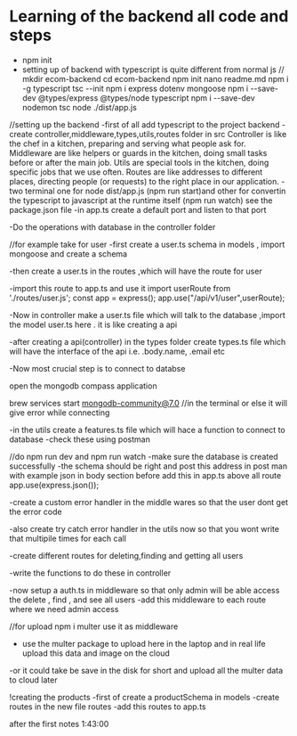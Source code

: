 # Learning of the backend all code and steps 

- npm init
- setting up of backend with typescript is quite different from normal js
//  mkdir ecom-backend
  cd ecom-backend
  npm init
  nano readme.md
  npm i -g typescript
  tsc --init
  npm i express dotenv mongoose
  npm i --save-dev @types/express @types/node typescript
  npm i --save-dev nodemon
  tsc
  node ./dist/app.js

//setting up the backend
 -first of all add typescript to the project backend
 -create controller,middleware,types,utils,routes folder in src
 Controller is like the chef in a kitchen, preparing and serving what people ask for.
Middleware are like helpers or guards in the kitchen, doing small tasks before or after the main job.
Utils are special tools in the kitchen, doing specific jobs that we use often.
Routes are like addresses to different places, directing people (or requests) to the right place in our application.
 -two terminal one for node dist/app.js (npm run start)and other for convertin the typescript to javascript at the runtime itself (npm run watch) see the package.json file
 -in app.ts  create a default port and listen to that port

 -Do the operations with database in the controller folder

//for example take for user
 -first create a user.ts schema in models , import mongoose and create a schema

 -then create a user.ts in the routes ,which will have the route for user 

 -import this route to app.ts and use it 
 import userRoute from './routes/user.js';
 const app = express();
 app.use("/api/v1/user",userRoute);

 -Now in controller make a user.ts file which will talk to the database ,import the model user.ts here . it is like creating a api

 -after creating a api(controller) in the types folder create types.ts file which will have the interface of the api i.e. .body.name, .email etc 

-Now most crucial step is to connect to databse 

open the mongodb compass application

brew services start mongodb-community@7.0 //in the terminal or else it will give error while connecting


 -in the utils create a features.ts file which will hace a function to connect to database
 -check these using postman

 //do npm run dev and npm run watch
 -make sure the database is created successfully
 -the schema should be right and post this address in post man with example json in body section before add this in app.ts above all route app.use(express.json());
 
 -create a custom error handler in the middle wares so that the user dont get the error code

-also create try catch error handler in the utils now so that you wont write that multipile times for each call

-create different routes for deleting,finding and getting all users

-write the functions to do these in controller

-now setup a auth.ts in middleware so that only admin will be able access the delete , find , and see all users
-add this  middleware to each route where we need admin access

//for upload
npm i multer
use it as middleware
- use the multer package to upload here in the laptop and in real life upload this data and image on the cloud

-or it could take be save in the disk for short and upload all the multer data to cloud later

!creating the products 
-first of create a productSchema in models
-create routes in the new file routes
-add this routes to app.ts

after the first notes 1:43:00

